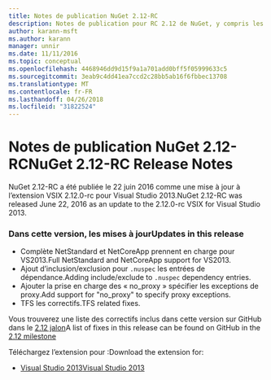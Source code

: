 ```yaml
---
title: Notes de publication NuGet 2.12-RC
description: Notes de publication pour RC 2.12 de NuGet, y compris les problèmes connus, les correctifs de bogues, les fonctionnalités ajoutées et dcr.
author: karann-msft
ms.author: karann
manager: unnir
ms.date: 11/11/2016
ms.topic: conceptual
ms.openlocfilehash: 4468946dd9d15f9a1a701add0bff5f05999633c5
ms.sourcegitcommit: 3eab9c4dd41ea7ccd2c28bb5ab16f6fbbec13708
ms.translationtype: MT
ms.contentlocale: fr-FR
ms.lasthandoff: 04/26/2018
ms.locfileid: "31822524"
---
```

# <a name="nuget-212-rc-release-notes"></a><span data-ttu-id="aa186-103">Notes de publication NuGet 2.12-RC</span><span class="sxs-lookup"><span data-stu-id="aa186-103">NuGet 2.12-RC Release Notes</span></span>

<span data-ttu-id="aa186-104">NuGet 2.12-RC a été publiée le 22 juin 2016 comme une mise à jour à l’extension VSIX 2.12.0-rc pour Visual Studio 2013.</span><span class="sxs-lookup"><span data-stu-id="aa186-104">NuGet 2.12-RC was released June 22, 2016 as an update to the 2.12.0-rc VSIX for Visual Studio 2013.</span></span>

### <a name="updates-in-this-release"></a><span data-ttu-id="aa186-105">Dans cette version, les mises à jour</span><span class="sxs-lookup"><span data-stu-id="aa186-105">Updates in this release</span></span>

* <span data-ttu-id="aa186-106">Complète NetStandard et NetCoreApp prennent en charge pour VS2013.</span><span class="sxs-lookup"><span data-stu-id="aa186-106">Full NetStandard  and NetCoreApp support for VS2013.</span></span>
* <span data-ttu-id="aa186-107">Ajout d’inclusion/exclusion pour `.nuspec` les entrées de dépendance.</span><span class="sxs-lookup"><span data-stu-id="aa186-107">Adding include/exclude to `.nuspec` dependency entries.</span></span>
* <span data-ttu-id="aa186-108">Ajouter la prise en charge des « no_proxy » spécifier les exceptions de proxy.</span><span class="sxs-lookup"><span data-stu-id="aa186-108">Add support for "no_proxy" to specify proxy exceptions.</span></span>
* <span data-ttu-id="aa186-109">TFS les correctifs.</span><span class="sxs-lookup"><span data-stu-id="aa186-109">TFS related fixes.</span></span>

<span data-ttu-id="aa186-110">Vous trouverez une liste des correctifs inclus dans cette version sur GitHub dans le [2.12 jalon](https://github.com/NuGet/Home/issues?q=milestone%3A2.12+is%3Aclosed)</span><span class="sxs-lookup"><span data-stu-id="aa186-110">A list of fixes in this release can be found on GitHub in the [2.12 milestone](https://github.com/NuGet/Home/issues?q=milestone%3A2.12+is%3Aclosed)</span></span>

<span data-ttu-id="aa186-111">Téléchargez l’extension pour :</span><span class="sxs-lookup"><span data-stu-id="aa186-111">Download the extension for:</span></span>

* [<span data-ttu-id="aa186-112">Visual Studio 2013</span><span class="sxs-lookup"><span data-stu-id="aa186-112">Visual Studio 2013</span></span>](https://dist.nuget.org/visualstudio-2013-vsix/v2.12.0-rc/NuGet.Tools.vsix)
